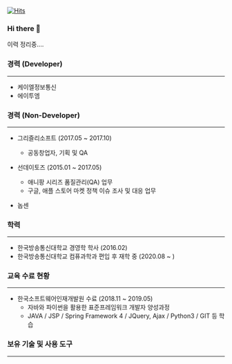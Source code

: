 [![Hits](https://hits.seeyoufarm.com/api/count/incr/badge.svg?url=https%3A%2F%2Fgithub.com%2Fharpuria)](https://hits.seeyoufarm.com)

### Hi there 👋
이력 정리중....
<!--
**harpuria/harpuria** is a ✨ _special_ ✨ repository because its `README.md` (this file) appears on your GitHub profile.

Here are some ideas to get you started:

- 🔭 I’m currently working on ...
- 🌱 I’m currently learning ...
- 👯 I’m looking to collaborate on ...
- 🤔 I’m looking for help with ...
- 💬 Ask me about ...
- 📫 How to reach me: ...
- 😄 Pronouns: ...
- ⚡ Fun fact: ...
-->

### 경력 (Developer)
----
+ 케이엘정보통신
+ 에이투엠

### 경력 (Non-Developer)
----
+ 그리즐리소프트 (2017.05 ~ 2017.10)
  + 공동창업자, 기획 및 QA
  
+ 선데이토즈 (2015.01 ~ 2017.05)
  + 애니팡 시리즈 품질관리(QA) 업무
  + 구글, 애플 스토어 마켓 정책 이슈 조사 및 대응 업무
  
  
* 놉센


### 학력
----
+ 한국방송통신대학교 경영학 학사 (2016.02)
+ 한국방송통신대학교 컴퓨과학과 편입 후 재학 중 (2020.08 ~ )


### 교육 수료 현황
----
+ 한국소프트웨어인재개발원 수료 (2018.11 ~ 2019.05)
  + 자바와 파이썬을 활용한 표준프레임워크 개발자 양성과정
  + JAVA / JSP / Spring Framework 4 / JQuery, Ajax / Python3 / GIT 등 학습


### 보유 기술 및 사용 도구
----
